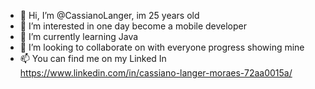 - 👋 Hi, I’m @CassianoLanger, im 25 years old
- 👀 I’m interested in one day become a mobile developer
- 🌱 I’m currently learning Java
- 💞️ I’m looking to collaborate on with everyone progress showing mine
- 📫 You can find me on my Linked In https://www.linkedin.com/in/cassiano-langer-moraes-72aa0015a/

<!---
CassianoLanger/CassianoLanger is a ✨ special ✨ repository because its `README.md` (this file) appears on your GitHub profile.
You can click the Preview link to take a look at your changes.
--->
